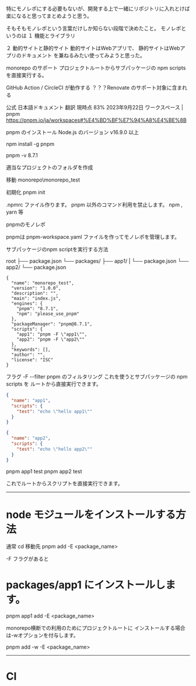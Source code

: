 <!--
title:   monorepo モノレポとはなにか？ Turbo repoを調査。 動的サイト＋静的サイト
tags:    Turborepo
id:      d1df0b5f62dcb7edcb85
private: true
-->
特にモノレポにする必要もないが、開発する上で一緒にリポジトリに入れとけば楽になると思ってまとめようと思う。

そもそもモノレポという言葉だけしか知らない段階で決めたこと。
モノレポというのは
１
機能とライブラリ

２
動的サイトと静的サイト
動的サイトはWebアプリで、
静的サイトはWebアプリのドキュメント
を兼ねるみたい使ってみようと思った。




monorepo のサポート
プロジェクトルートからサブパッケージの npm scripts を直接実行する。

GitHub Action / CircleCI が動作する
？？？Renovate のサポート対象に含まれる


公式 日本語ドキュメント 翻訳 現時点 83% 2023年9月22日
ワークスペース | pnpm
https://pnpm.io/ja/workspaces#%E4%BD%BF%E7%94%A8%E4%BE%8B


pnpm のインストール
Node.js のバージョン v16.9.0 以上

npm install -g pnpm

pnpm -v
8.7.1

適当なプロジェクトのフォルダを作成

移動
monorepo\monorepo_test

初期化
pnpm init

.npmrc ファイル作ります。
pnpm 以外のコマンド利用を禁止します。
	npm , yarn 等



pnpmのモノレポ

pnpmは pnpm-workspace.yaml ファイルを作ってモノレポを管理します。


サブパッケージのnpm scriptを実行する方法

root
├── package.json
└── packages/
    ├── app1/
     |  └── package.json
    └── app2/
        └── package.json




```
{
  "name": "monorepo_test",
  "version": "1.0.0",
  "description": "",
  "main": "index.js",
  "engines": {
    "pnpm": "8.7.1",
    "npm": "please_use_pnpm"
  },
  "packageManager": "pnpm@8.7.1",
  "scripts": {
    "app1": "pnpm -F \"app1\"",
    "app2": "pnpm -F \"app2\""
  },
  "keywords": [],
  "author": "",
  "license": "ISC"
}

```



フラグ
-F
--filter
pnpm のフィルタリング
これを使うとサブパッケージの npm scripts を
ルートから直接実行できます。






```monorepo_test/packages/app1/package.json
{
  "name": "app1",
  "scripts": {
    "test": "echo \"hello app1\""
  }
}

```


```monorepo_test/packages/app2/package.json
{
  "name": "app2",
  "scripts": {
    "test": "echo \"hello app2\""
  }
}

```

pnpm app1 test 
pnpm app2 test

これでルートからスクリプトを直接実行できます。





----------------------------------------

# node モジュールをインストールする方法

通常
cd 移動先
pnpm add -E <package_name>

-F フラグがあると

# packages/app1 にインストールします。
pnpm app1 add -E <package_name>



monorepo横断での利用のためにプロジェクトルートに
インストールする場合は-wオプションを付与します。

pnpm add -w -E <package_name>




----------------------------------------

# CI







